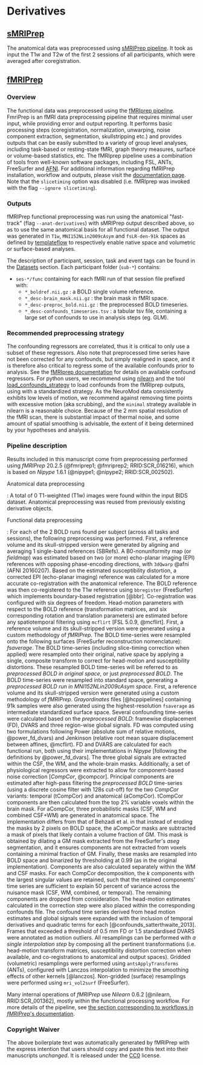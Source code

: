 # Derivatives

## [sMRIPrep](https://github.com/courtois-neuromod/anat.smriprep)

The anatomical data was preprocessed using [sMRIPrep pipeline](https://github.com/nipreps/smriprep).
It took as input the T1w and T2w of the first 2 sessions of all participants, which were averaged after coregistration.

## [fMRIPrep](https://github.com/courtois-neuromod/cneuromod.fmriprep)

### Overview
The functional data was preprocessed using the [fMRIprep pipeline](https://fmriprep.readthedocs.io/en/stable/installation.html). FmriPrep is an fMRI data preprocessing pipeline that requires minimal user input, while providing error and output reporting. It performs basic processing steps (coregistration, normalization, unwarping, noise component extraction, segmentation, skullstripping etc.) and provides outputs that can be easily submitted to a variety of group level analyses, including task-based or resting-state fMRI, graph theory measures, surface or volume-based statistics, etc. The fMRIprep pipeline uses a combination of tools from well-known software packages, including FSL, ANTs, FreeSurfer and [AFNI](https://afni.nimh.nih.gov/). For additional information regarding fMRIPrep installation, workflow and outputs, please visit the [documentation page](https://fmriprep.readthedocs.io/en/stable/installation.html).
Note that the `slicetiming` option was disabled (i.e. fMRIprep was invoked with the flag `--ignore slicetiming`).

### Outputs
fMRIPrep functional preprocessing was run using the anatomical "fast-track" (flag `--anat-derivatives`) with sMRIPrep output described above, so as to use the same anatomical basis for all functional dataset.
The output was generated in `T1w`, `MNI152NLin2009cAsym` and `fsLR-den-91k` spaces as defined by [templateflow](https://www.templateflow.org/) to respectively enable native space and volumetric or surface-based analyses.

The description of participant, session, task and event tags can be found in the [Datasets](DATASETS.html) section. Each participant folder (`sub-*`) contains:
- `ses-*/func` containing for each fMRI run of that session file prefixed with:
  - `*_boldref.nii.gz` : a BOLD single volume reference.
  - `*_desc-brain_mask.nii.gz` : the brain mask in fMRI space.
  - `*_desc-preproc_bold.nii.gz` : the preprocessed BOLD timeseries.
  - `*_desc-confounds_timeseries.tsv` : a tabular tsv file, containing a large set of confounds to use in analysis steps (eg. GLM).

### Recommended preprocessing strategy
The confounding regressors are correlated, thus it is critical to only use a subset of these regressors. Also note that preprocessed time series have not been corrected for any confounds, but simply realigned in space, and it is therefore also critical to regress some of the available confounds prior to analysis. See the [fMRIprep documentation](https://fmriprep.org/en/stable/outputs.html#confounds) for details on available confound regressors. For python users, we recommend using [nilearn](https://nilearn.github.io) and the tool [load_confounds_strategy](https://nilearn.github.io/stable/modules/generated/nilearn.interfaces.fmriprep.load_confounds_strategy.html) to load confounds from the fMRIprep outputs, using with a standardized strategy. As the NeuroMod data consistently exhibits low levels of motion, we recommend against removing time points with excessive motion (aka scrubbing), and the `minimal` strategy available in nilearn is a reasonable choice. Because of the 2 mm spatial resolution of the fMRI scan, there is substantial impact of thermal noise, and some amount of spatial smoothing is advisable, the extent of it being determined by your hypotheses and analysis.

### Pipeline description

Results included in this manuscript come from preprocessing
performed using *fMRIPrep* 20.2.5
(@fmriprep1; @fmriprep2; RRID:SCR_016216),
which is based on *Nipype* 1.6.1
(@nipype1; @nipype2; RRID:SCR_002502).

Anatomical data preprocessing

: A total of 0 T1-weighted (T1w) images were found within the input
BIDS dataset.
Anatomical preprocessing was reused from previously existing derivative objects.


Functional data preprocessing

: For each of the 2 BOLD runs found per subject (across all
tasks and sessions), the following preprocessing was performed.
First, a reference volume and its skull-stripped version were generated
by aligning and averaging
1 single-band references (SBRefs).
A B0-nonuniformity map (or *fieldmap*) was estimated based on two (or more)
echo-planar imaging (EPI) references with opposing phase-encoding
directions, with `3dQwarp` @afni (AFNI 20160207).
Based on the estimated susceptibility distortion, a corrected
EPI (echo-planar imaging) reference was calculated for a more
accurate co-registration with the anatomical reference.
The BOLD reference was then co-registered to the T1w reference using
`bbregister` (FreeSurfer) which implements boundary-based registration [@bbr].
Co-registration was configured with six degrees of freedom.
Head-motion parameters with respect to the BOLD reference
(transformation matrices, and six corresponding rotation and translation
parameters) are estimated before any spatiotemporal filtering using
`mcflirt` [FSL 5.0.9, @mcflirt].
First, a reference volume and its skull-stripped version were generated
 using a custom
methodology of *fMRIPrep*.
The BOLD time-series were resampled onto the following surfaces
(FreeSurfer reconstruction nomenclature):
*fsaverage*.
The BOLD time-series (including slice-timing correction when applied)
were resampled onto their original, native space by applying
a single, composite transform to correct for head-motion and
susceptibility distortions.
These resampled BOLD time-series will be referred to as *preprocessed
BOLD in original space*, or just *preprocessed BOLD*.
The BOLD time-series were resampled into standard space,
generating a *preprocessed BOLD run in MNI152NLin2009cAsym space*.
First, a reference volume and its skull-stripped version were generated
 using a custom
methodology of *fMRIPrep*.
*Grayordinates* files [@hcppipelines] containing 91k samples were also
generated using the highest-resolution ``fsaverage`` as intermediate standardized
surface space.
Several confounding time-series were calculated based on the
*preprocessed BOLD*: framewise displacement (FD), DVARS and
three region-wise global signals.
FD was computed using two formulations following Power (absolute sum of
relative motions, @power_fd_dvars) and Jenkinson (relative root mean square
displacement between affines, @mcflirt).
FD and DVARS are calculated for each functional run, both using their
implementations in *Nipype* [following the definitions by @power_fd_dvars].
The three global signals are extracted within the CSF, the WM, and
the whole-brain masks.
Additionally, a set of physiological regressors were extracted to
allow for component-based noise correction [*CompCor*, @compcor].
Principal components are estimated after high-pass filtering the
*preprocessed BOLD* time-series (using a discrete cosine filter with
128s cut-off) for the two *CompCor* variants: temporal (tCompCor)
and anatomical (aCompCor).
tCompCor components are then calculated from the top 2% variable
voxels within the brain mask.
For aCompCor, three probabilistic masks (CSF, WM and combined CSF+WM)
are generated in anatomical space.
The implementation differs from that of Behzadi et al. in that instead
of eroding the masks by 2 pixels on BOLD space, the aCompCor masks are
subtracted a mask of pixels that likely contain a volume fraction of GM.
This mask is obtained by dilating a GM mask extracted from the FreeSurfer's *aseg* segmentation, and it ensures components are not extracted
from voxels containing a minimal fraction of GM.
Finally, these masks are resampled into BOLD space and binarized by
thresholding at 0.99 (as in the original implementation).
Components are also calculated separately within the WM and CSF masks.
For each CompCor decomposition, the *k* components with the largest singular
values are retained, such that the retained components' time series are
sufficient to explain 50 percent of variance across the nuisance mask (CSF,
WM, combined, or temporal). The remaining components are dropped from
consideration.
The head-motion estimates calculated in the correction step were also
placed within the corresponding confounds file.
The confound time series derived from head motion estimates and global
signals were expanded with the inclusion of temporal derivatives and
quadratic terms for each [@confounds_satterthwaite_2013].
Frames that exceeded a threshold of 0.5 mm FD or
1.5 standardised DVARS were annotated as motion outliers.
All resamplings can be performed with *a single interpolation
step* by composing all the pertinent transformations (i.e. head-motion
transform matrices, susceptibility distortion correction when available,
and co-registrations to anatomical and output spaces).
Gridded (volumetric) resamplings were performed using `antsApplyTransforms` (ANTs),
configured with Lanczos interpolation to minimize the smoothing
effects of other kernels [@lanczos].
Non-gridded (surface) resamplings were performed using `mri_vol2surf`
(FreeSurfer).


Many internal operations of *fMRIPrep* use
*Nilearn* 0.6.2 [@nilearn, RRID:SCR_001362],
mostly within the functional processing workflow.
For more details of the pipeline, see [the section corresponding
to workflows in *fMRIPrep*'s documentation](https://fmriprep.readthedocs.io/en/latest/workflows.html "FMRIPrep's documentation").


### Copyright Waiver

The above boilerplate text was automatically generated by fMRIPrep
with the express intention that users should copy and paste this
text into their manuscripts *unchanged*.
It is released under the [CC0](https://creativecommons.org/publicdomain/zero/1.0/) license.
